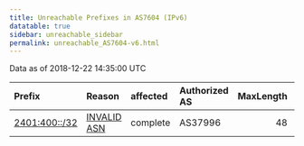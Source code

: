 ```yaml
---
title: Unreachable Prefixes in AS7604 (IPv6)
datatable: true
sidebar: unreachable_sidebar
permalink: unreachable_AS7604-v6.html
---
```


Data as of 2018-12-22 14:35:00 UTC


<div class="datatable-begin"></div>

| Prefix                                               | Reason                                                                                              | affected   | Authorized AS   |   MaxLength | Anchor                                       |   unreachable /48s |
|:-----------------------------------------------------|:----------------------------------------------------------------------------------------------------|:-----------|:----------------|------------:|:---------------------------------------------|-------------------:|
| [2401:400::/32](https://stat.ripe.net/2401:400::/32) | [INVALID ASN](https://rpki-validator.ripe.net/announcement-preview?asn=AS7604&prefix=2401:400::/32) | complete   | AS37996         |          48 | [APNIC](unreachable_APNIC_RPKI_Root-v6.html) |              65536 |

<div class="datatable-end"></div>